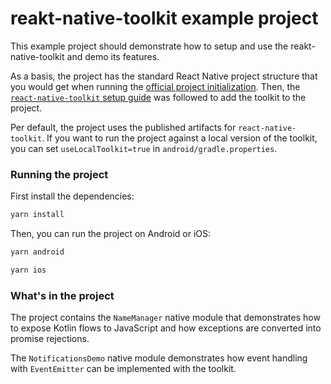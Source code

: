# reakt-native-toolkit example project

This example project should demonstrate how to setup and use the reakt-native-toolkit and demo its features.

As a basis, the project has the standard React Native project structure that you would get when running the [official project initialization](https://reactnative.dev/docs/environment-setup). Then, the [`react-native-toolkit` setup guide](https://github.com/voize-gmbh/reakt-native-toolkit/blob/main/docs/project-setup.md) was followed to add the toolkit to the project.

Per default, the project uses the published artifacts for `react-native-toolkit`.
If you want to run the project against a local version of the toolkit, you can set `useLocalToolkit=true` in `android/gradle.properties`.

### Running the project

First install the dependencies:

```bash
yarn install
```

Then, you can run the project on Android or iOS:

```bash
yarn android
```

```bash
yarn ios
```

### What's in the project

The project contains the `NameManager` native module that demonstrates how to expose Kotlin flows to JavaScript and how exceptions are converted into promise rejections.

The `NotificationsDemo` native module demonstrates how event handling with `EventEmitter` can be implemented with the toolkit.

